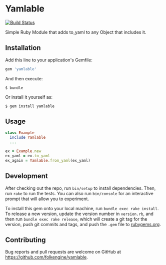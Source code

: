 # Yamlable

[![Build Status](https://travis-ci.org/folkengine/yamlable.svg?branch=master)](https://travis-ci.org/yamlable/random_name_generator)

Simple Ruby Module that adds to_yaml to any Object that includes it.

## Installation

Add this line to your application's Gemfile:

```ruby
gem 'yamlable'
```

And then execute:

    $ bundle

Or install it yourself as:

    $ gem install yamlable

## Usage


```ruby
class Example
  include Yamlable
  ...
```

```ruby
ex = Example.new
ex_yaml = ex.to_yaml
ex_again = Yamlable.from_yaml(ex_yaml)
```
  

## Development

After checking out the repo, run `bin/setup` to install dependencies. Then, run `rake` to run the tests. You can also run `bin/console` for an interactive prompt that will allow you to experiment.

To install this gem onto your local machine, run `bundle exec rake install`. To release a new version, update the version number in `version.rb`, and then run `bundle exec rake release`, which will create a git tag for the version, push git commits and tags, and push the `.gem` file to [rubygems.org](https://rubygems.org).

## Contributing

Bug reports and pull requests are welcome on GitHub at https://github.com/folkengine/yamlable.

